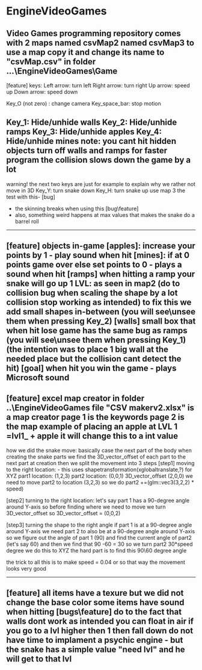 # EngineVideoGames
Video Games programming repository
comes with 2 maps
named csvMap2
named csvMap3
to use a map copy it and change its name to "csvMap.csv" in folder
...\EngineVideoGames\Game
--------------------------------------------------------
[feature]
keys:
Left arrow: turn left
Right arrow: turn right
Up arrow: speed up
Down arrow: speed down

Key_O (not zero) : change camera
Key_space_bar: stop motion

Key_1: Hide/unhide walls 
Key_2: Hide/unhide ramps
Key_3: Hide/unhide apples
Key_4: Hide/unhide mines
note:  you cant hit hidden objects 
turn off walls and ramps for faster program
the collision slows down the game by a lot
---------------------------------------------------------
warning! the next two keys are just for example
to explain why we rather not move in 3D
Key_Y: turn snake down
Key_H: turn snake up
use map 3 the test with this-
[bug]
- the skinning breaks when using this
[bug\feature]
- also, something weird happens at max values that makes the snake do a barrel roll
-----------------------------------------------------------
[feature]
objects in-game
[apples]: increase your points by 1 - play sound when hit
[mines]: if at 0 points game over else set points to 0 - plays a sound when hit
[ramps] when hitting a ramp your snake will go up 1 LVL: as seen in map2 
(do to collision bug when scaling the shape by a lot collision stop working as intended)
to fix this we add small shapes in-between (you will see\unsee them when pressing Key_2)
[walls] small box that when hit lose game has the same bug as ramps (you will see\unsee them when pressing Key_1)
(the intention was to place 1 big wall at the needed place but the collision cant detect the hit)
[goal] when hit you win the game - plays Microsoft sound
-----------------------------------------------------------
[feature]
excel map creator in folder
..\EngineVideoGames
file "CSV makerv2.xlsx" is a map creator
page 1 is the keywords
page 2 is the map 
example of placing an apple at LVL 1
=lvl1_ + apple
it will change this to a int value
-----------------------------------------------------------
how we did the snake move: basically case the next part of the body
when creating the snake parts we find the 3D_vector_offset of each part to the next part at creation
then we split the movement into 3 steps
[step1] moving to the right location: - this uses shapetransformation(xglobaltranslate,?) for XYZ
part1 location: (1,2,3)
part2 location: (0,0,1)
3D_vector_offset (2,0,0) 
we need to move part2 to location (3,2,3) so we do part2 +=(glm::vec3(3,2,2) * speed)

[step2] turning to the right location:
let's say part 1 has a 90-degree angle around Y-axis
so
before finding where we need to move we turn 3D_vector_offset
so 3D_vector_offset = (0,0,2)

[step3] turning the shape to the right angle
if part 1 is at a 90-degree angle around Y-axis
we need part 2 to also be at a 90-degree angle around Y-axis
so we figure out the angle of part 1 (90) and find the current angle of part2 (let's say 60)
and then we find that 90 -60 = 30 so we turn part2 30*speed degree
we do this to XYZ
the hard part is to find this 90\60 degree angle

the trick to all this is to make speed = 0.04 or so
that way the movement looks very good


-----------------------------------------------------------
[feature]
all items have a texure but we did not change the base color
some items have sound when hitting
[bugs\feature]
do to the fact that walls dont work as intended you can float in air if you go to a lvl higher then 1 then fall down
do not have time to implament a psychic engine - but the snake has a simple value "need lvl" and he will get to that lvl 
-----------------------------------------------------------------

